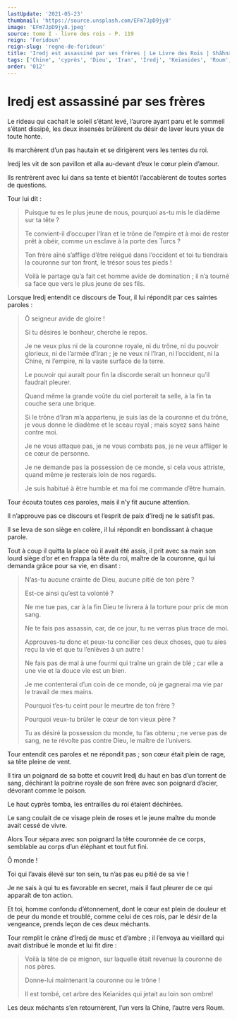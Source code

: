 ```yaml
---
lastUpdate: '2021-05-23'
thumbnail: 'https://source.unsplash.com/EFm7JpD9jy8'
image: 'EFm7JpD9jy8.jpeg'
source: tome I - livre des rois - P. 119
reign: 'Feridoun'
reign-slug: 'regne-de-feridoun'
title: 'Iredj est assassiné par ses frères | Le Livre des Rois | Shâhnâmeh'
tags: ['Chine', 'cyprès', 'Dieu', 'Iran', 'Iredj', 'Keïanides', 'Roum', 'Tour', 'Turcs']
order: '012'
---
```


# Iredj est assassiné par ses frères

Le rideau qui cachait le soleil s’étant levé, l’aurore ayant paru et le sommeil s’étant dissipé, les deux insensés brûlèrent du désir de laver leurs yeux de toute honte.

Ils marchèrent d’un pas hautain et se dirigèrent vers les tentes du roi.

Iredj les vit de son pavillon et alla au-devant d’eux le cœur plein d’amour.

Ils rentrèrent avec lui dans sa tente et bientôt l’accablèrent de toutes sortes de questions.

Tour lui dit :

> Puisque tu es le plus jeune de nous, pourquoi as-tu mis le diadème sur ta tête ?
>
> Te convient-il d’occuper l’Iran et le trône de l’empire et à moi de rester prêt à obéir, comme un esclave à la porte des Turcs ?
>
> Ton frère aîné s’afflige d’être relégué dans l’occident et toi tu tiendrais la couronne sur ton front, le trésor sous tes pieds !
>
> Voilà le partage qu’a fait cet homme avide de domination ; il n’a tourné sa face que vers le plus jeune de ses fils.

Lorsque Iredj entendit ce discours de Tour, il lui répondit par ces saintes paroles :

> Ô seigneur avide de gloire !
>
> Si tu désires le bonheur, cherche le repos.
>
> Je ne veux plus ni de la couronne royale, ni du trône, ni du pouvoir glorieux, ni de l’armée d’Iran ; je ne veux ni l’Iran, ni l’occident, ni la Chine, ni l’empire, ni la vaste surface de la terre.
>
> Le pouvoir qui aurait pour fin la discorde serait un honneur qu’il faudrait pleurer.
>
> Quand même la grande voûte du ciel porterait ta selle, à la fin ta couche sera une brique.
>
> Si le trône d’Iran m’a appartenu, je suis las de la couronne et du trône, je vous donne le diadème et le sceau royal ; mais soyez sans haine contre moi.
>
> Je ne vous attaque pas, je ne vous combats pas, je ne veux affliger le ce cœur de personne.
>
> Je ne demande pas la possession de ce monde, si cela vous attriste, quand même je resterais loin de nos regards.
>
> Je suis habitué à être humble et ma foi me commande d’être humain.

Tour écouta toutes ces paroles, mais il n’y fit aucune attention.

Il n’approuve pas ce discours et l’esprit de paix d’Iredj ne le satisfit pas.

Il se leva de son siège en colère, il lui répondit en bondissant à chaque parole.

Tout à coup il quitta la place où
il avait été assis, il prit avec sa main son lourd siège d’or et en frappa la tête du roi, maître de la couronne, qui lui demanda grâce pour sa vie, en disant :

> N’as-tu aucune crainte de Dieu, aucune pitié de ton père ?
>
> Est-ce ainsi qu’est ta volonté ?
>
> Ne me tue pas, car à la fin Dieu te livrera à la torture pour prix de mon sang.
>
> Ne te fais pas assassin, car, de ce jour, tu ne verras plus trace de moi.
>
> Approuves-tu donc et peux-tu concilier ces deux choses, que tu aies reçu la vie et que tu l’enlèves à un autre !
>
> Ne fais pas de mal à une fourmi qui traîne un grain de blé ; car elle a une vie et la douce vie est un bien.
>
> Je me contenterai d’un coin de ce monde, où je gagnerai ma vie par le travail de mes mains.
>
> Pourquoi t’es-tu ceint pour le meurtre de ton frère ?
>
> Pourquoi veux-tu brûler le cœur de ton vieux père ?
>
> Tu as désiré la possession du monde, tu l’as obtenu ; ne verse pas de sang, ne te révolte pas contre Dieu, le maître de l’univers.

Tour entendit ces paroles et ne répondit pas ; son cœur était plein de rage, sa tête pleine de vent.

Il tira un poignard de sa botte et couvrit Iredj du haut en bas d’un torrent de sang, déchirant la poitrine royale de son frère avec son poignard d’acier, dévorant comme le poison.

Le haut cyprès tomba, les entrailles du roi étaient déchirées.

Le sang coulait de ce visage plein de roses et le jeune maître du monde avait cessé de vivre.

Alors Tour sépara avec son poignard la tête couronnée de ce corps, semblable au corps d’un éléphant et tout fut fini.

Ô monde !

Toi qui l’avais élevé sur ton sein, tu n’as pas eu pitié de sa vie !

Je ne sais à qui tu es favorable en secret, mais il faut pleurer de ce qui apparaît de ton action.

Et toi, homme confondu d’étonnement, dont le cœur est plein de douleur et de peur du monde et troublé, comme celui de ces rois, par le désir de la vengeance, prends leçon de ces deux méchants.

Tour remplit le crâne d’Iredj de musc et d’ambre ; il l’envoya au vieillard qui avait distribué le monde et lui fit dire :

> Voilà la tête de ce mignon, sur laquelle était revenue la couronne de nos pères.
>
> Donne-lui maintenant la couronne ou le trône !
>
> Il est tombé, cet arbre des Keïanides qui jetait au loin son ombre!

Les deux méchants s’en retournèrent, l’un vers la Chine, l’autre vers Roum.

